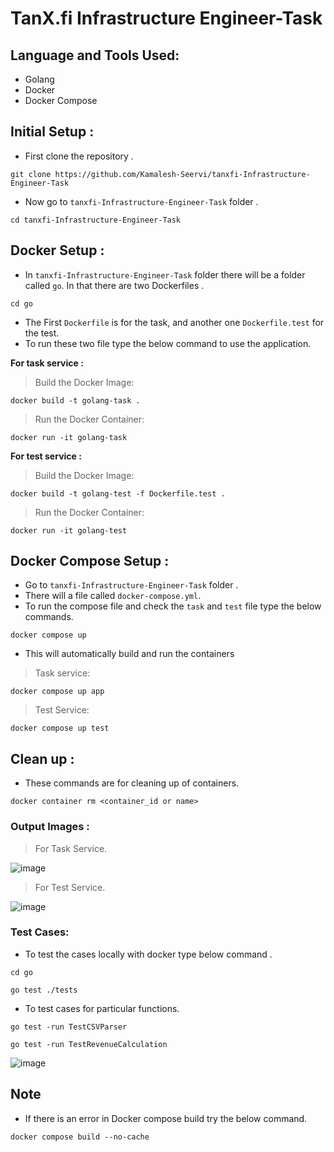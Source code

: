 # TanX.fi Infrastructure Engineer-Task

## Language and Tools Used:

- Golang
- Docker
- Docker Compose

## Initial Setup :

- First clone the repository .
```
git clone https://github.com/Kamalesh-Seervi/tanxfi-Infrastructure-Engineer-Task
```
- Now go to `tanxfi-Infrastructure-Engineer-Task` folder .
```
cd tanxfi-Infrastructure-Engineer-Task
```

## Docker Setup :

- In `tanxfi-Infrastructure-Engineer-Task` folder there will be a folder called `go`. In that there are two Dockerfiles .
```
cd go
```
- The  First `Dockerfile` is for the task, and another one `Dockerfile.test` for the test.
- To run these two file type the below command to use the application.

**For task service :**

> Build the Docker Image:
```
docker build -t golang-task .
```

> Run the Docker Container:
```
docker run -it golang-task
```

**For test service :**

> Build the Docker Image:
```
docker build -t golang-test -f Dockerfile.test .
```

> Run the Docker Container:
```
docker run -it golang-test
```

## Docker Compose Setup :

- Go to `tanxfi-Infrastructure-Engineer-Task` folder .
- There will a file called `docker-compose.yml`.
- To run the compose file and check the `task` and `test` file type the below commands.

```
docker compose up
```
- This will automatically build and run the containers

> Task service:
```
docker compose up app
```
> Test Service:
```
docker compose up test
```

## Clean up :

- These commands are for cleaning up of containers.
```
docker container rm <container_id or name>
```

### Output Images :

> For Task Service.

![image](https://github.com/Kamalesh-Seervi/tanxfi-Infrastructure-Engineer-Task/assets/107933310/fffc845c-f21d-4059-8ff3-b75f53fae942)

> For Test Service.
> 
![image](https://github.com/Kamalesh-Seervi/tanxfi-Infrastructure-Engineer-Task/assets/107933310/e565791c-367b-4042-ac25-93c7c975c885)

### Test Cases:

- To test the cases locally with docker type below command .

```
cd go
```
```
go test ./tests
```

- To test cases for particular functions.

```
go test -run TestCSVParser
```
```
go test -run TestRevenueCalculation
```

![image](https://github.com/Kamalesh-Seervi/tanxfi-Infrastructure-Engineer-Task/assets/107933310/c107639c-7c1a-4db7-8968-f51d8f968709)


## Note 
- If there is an error in Docker compose build try the below command.
```
docker compose build --no-cache
```


